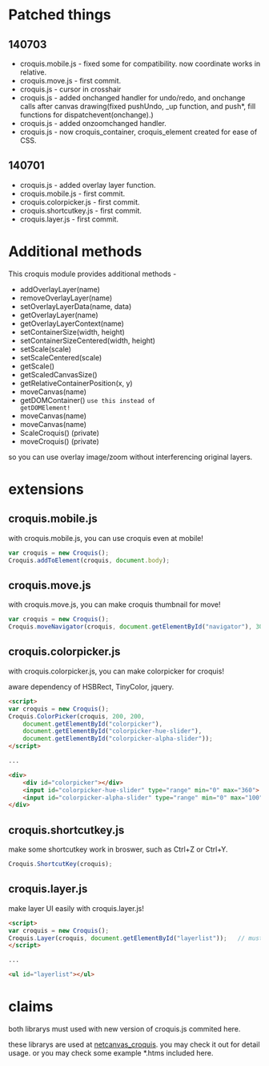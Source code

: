 Patched things
=======================

140703
-----------------------

* croquis.mobile.js - fixed some for compatibility. now coordinate works in relative.
* croquis.move.js - first commit.
* croquis.js - cursor in crosshair
* croquis.js - added onchanged handler for undo/redo, and onchange calls after canvas drawing(fixed pushUndo, _up function, and push*, fill functions for dispatchevent(onchange).)
* croquis.js - added onzoomchanged handler.
* croquis.js - now croquis_container, croquis_element created for ease of CSS.


140701
-----------------------

* croquis.js - added overlay layer function.
* croquis.mobile.js - first commit.
* croquis.colorpicker.js - first commit.
* croquis.shortcutkey.js - first commit.
* croquis.layer.js - first commit.


Additional methods
=======================

This croquis module provides additional methods -

* addOverlayLayer(name)
* removeOverlayLayer(name)
* setOverlayLayerData(name, data)
* getOverlayLayer(name)
* getOverlayLayerContext(name)
* setContainerSize(width, height)
* setContainerSizeCentered(width, height)
* setScale(scale)
* setScaleCentered(scale)
* getScale()
* getScaledCanvasSize()
* getRelativeContainerPosition(x, y)
* moveCanvas(name)
* getDOMContainer() <code>use this instead of getDOMElement!</code>
* moveCanvas(name)
* moveCanvas(name)
* ScaleCroquis() (private)
* moveCroquis() (private)

so you can use overlay image/zoom without interferencing original layers.

extensions
=======================

croquis.mobile.js
-----------------------

with croquis.mobile.js, you can use croquis even at mobile!

```javascript
var croquis = new Croquis();
Croquis.addToElement(croquis, document.body);
```

croquis.move.js
-----------------------

with croquis.move.js, you can make croquis thumbnail for move!

```javascript
var croquis = new Croquis();
Croquis.moveNavigator(croquis, document.getElementById("navigator"), 300, 200);
```

croquis.colorpicker.js
-----------------------

with croquis.colorpicker.js, you can make colorpicker for croquis!

aware dependency of HSBRect, TinyColor, jquery.

```html
<script>
var croquis = new Croquis();
Croquis.ColorPicker(croquis, 200, 200,
	document.getElementById("colorpicker"),
	document.getElementById("colorpicker-hue-slider"),
	document.getElementById("colorpicker-alpha-slider"));
</script>

...

<div>
	<div id="colorpicker"></div>
	<input id="colorpicker-hue-slider" type="range" min="0" max="360">
	<input id="colorpicker-alpha-slider" type="range" min="0" max="100" value="100">
</div>
```

croquis.shortcutkey.js
-----------------------

make some shortcutkey work in broswer, such as Ctrl+Z or Ctrl+Y.

```javascript
Croquis.ShortcutKey(croquis);
```

croquis.layer.js
-----------------------

make layer UI easily with croquis.layer.js!

```html
<script>
var croquis = new Croquis();
Croquis.Layer(croquis, document.getElementById("layerlist"));	// must called immediately after croquis created
</script>

...

<ul id="layerlist"></ul>
```

claims
=======================

both librarys must used with new version of croquis.js commited here.

these librarys are used at [netcanvas_croquis](https://github.com/kuna/netcanvas_croquis). you may check it out for detail usage. or you may check some example *.htms included here.
